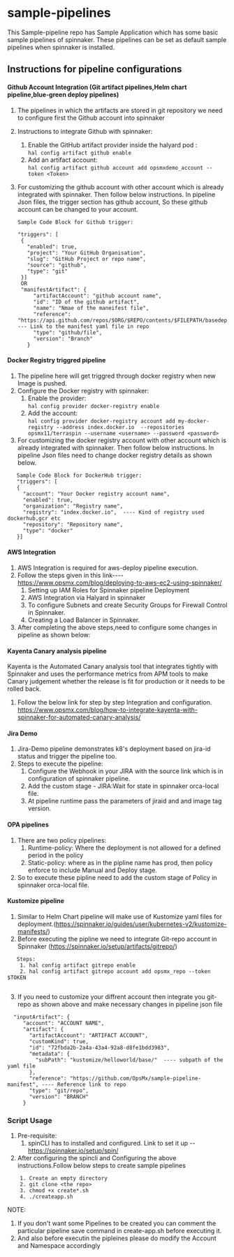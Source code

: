 # sample-pipelines

This Sample-pipeline repo has Sample Application which has some basic sample pipelines of spinnaker.
These pipelines can be set as default sample pipelines when spinnaker is installed.

## Instructions for pipeline configurations

#### Github Account Integration (Git artifact pipelines,Helm chart pipeline,blue-green deploy pipelines)
1. The pipelines in which the artifacts are stored in git repository we need to configure first the Github account into spinnaker
2. Instructions to integrate Github with spinnaker:
      1. Enable the GitHub artifact provider inside the halyard pod :  
      `` hal config artifact github enable ``
      2. Add an artifact account:  
        `` hal config artifact github account add opsmxdemo_account --token <Token>  ``
3. For customizing the github account with other account which is already integrated with spinnaker. Then follow below instructions. In pipeline Json files, the      trigger section has github account, So these github account can be changed to your account.

   ```
   Sample Code Block for Github trigger:

   "triggers": [
    {
      "enabled": true,
      "project": "Your GitHub Organisation",
      "slug": "GitHub Project or repo name",
      "source": "github",
      "type": "git"
    }]
    OR
    "manifestArtifact": {
        "artifactAccount": "github account name",
        "id": "ID of the github artifact",
        "name": "Nmae of the maneifest file",
        "reference": "https://api.github.com/repos/$ORG/$REPO/contents/$FILEPATH/basedeploy.yml",  --- Link to the manifest yaml file in repo
        "type": "github/file",
        "version": "Branch"
      }
    ```
#### Docker Registry triggred  pipeline
 1. The pipeline here will get triggred through docker registry when new Image is pushed.
 2. Configure the Docker registry with spinnaker:
    1. Enable the provider:  
      ``` hal config provider docker-registry enable ```
    2. Add the account:   
      `` hal config provider docker-registry account add my-docker-registry --address index.docker.io  --repositories opsmx11/terraspin --username <username> --password <password>  ``
 3. For customizing the docker registry account with other account which is already integrated with spinnaker. Then follow below instructions. In pipeline Json       files need to change docker registry details as shown below.
 ```
    Sample Code Block for DockerHub trigger:
    "triggers": [
    {
      "account": "Your Docker registry account name",
      "enabled": true,
      "organization": "Registry name",
      "registry": "index.docker.io",  ---- Kind of registry used dockerhub,gcr etc
      "repository": "Repository name",
      "type": "docker"
    }]
 ```
 #### AWS Integration 
  1. AWS Integration is required for aws-deploy pipeline execution. 
  2. Follow the steps given in this link---- https://www.opsmx.com/blog/deploying-to-aws-ec2-using-spinnaker/ 
        1. Setting up IAM Roles for Spinnaker pipeline Deployment
        2. AWS Integration via Halyard in spinnaker
        3. To configure Subnets and create Security Groups for Firewall Control in Spinnaker.
        4. Creating a Load Balancer in Spinnaker.
  3. After completing the above steps,need to configure some changes in pipeline as shown below:
  
  
  #### Kayenta Canary analysis pipeline
   Kayenta is the Automated Canary analysis tool that integrates tightly with Spinnaker and uses the performance metrics from APM tools to make Canary                judgement whether the release is fit for production or it needs to be rolled back.
   1. Follow the below link for step by step Integration and configuration.
      https://www.opsmx.com/blog/how-to-integrate-kayenta-with-spinnaker-for-automated-canary-analysis/
  
 #### Jira Demo
   1. Jira-Demo pipeline demonstrates k8's deployment based on jira-id status and trigger the pipeline too.
   2. Steps to execute the pipeline:
       1. Configure the Webhook in your JIRA with the source link which is in configuration of spinnaker pipeline.
       2. Add the custom stage - JIRA:Wait for state in spinnaker orca-local file.
       3. At pipeline runtime pass the parameters of jiraid and and image tag version.
 
 #### OPA pipelines
   1. There are two policy pipelines:
        1. Runtime-policy: Where the deployment is not allowed for a defined period in the policy
        2. Static-policy: where as in the pipline name has prod, then policy enforce to include Manual and Deploy stage.
   2. So to execute these pipline need to add the custom stage of Policy in spinnaker orca-local file. 
 
 #### Kustomize pipeline
   1. Similar to Helm Chart pipeline will make use of Kustomize yaml files for deployment.(https://spinnaker.io/guides/user/kubernetes-v2/kustomize-manifests/)
   2. Before executing the pipline we need to integrate Git-repo account in Spinnaker (https://spinnaker.io/setup/artifacts/gitrepo/)
 ```
    Steps:
     1. hal config artifact gitrepo enable
     2. hal config artifact gitrepo account add opsmx_repo --token $TOKEN
     
``` 
   3. If you need to customize your diffrent account then integrate you git-repo as shown above and make necessary changes in pipeline json file
   ```
     "inputArtifact": {
        "account": "ACCOUNT NAME",
        "artifact": {
          "artifactAccount": "ARTIFACT ACCOUNT",
          "customKind": true,
          "id": "72fbda2b-2a4a-43a4-92a8-d8fe1bdd3983",
          "metadata": {
            "subPath": "kustomize/helloworld/base/"  ---- subpath of the yaml file
          },
          "reference": "https://github.com/OpsMx/sample-pipeline-manifest", ---- Reference link to repo
          "type": "git/repo",
          "version": "BRANCH" 
        } 
   ```
 ### Script Usage
1. Pre-requisite:
     1. spinCLI has to installed and configured. Link to set it up -- https://spinnaker.io/setup/spin/
2. After configuring the spincli and Configuring the above instructions.Follow below steps to create sample pipelines
 ```
     1. Create an empty directory
     2. git clone <the repo>
     3. chmod +x create*.sh
     4. ./createapp.sh
  ```     
NOTE: 
1. If you don't want some Pipelines to be created you can comment the particular pipeline save command in create-app.sh before executing it.
2. And also before executin the pipleines please do modify the Account and Namespace  accordingly
